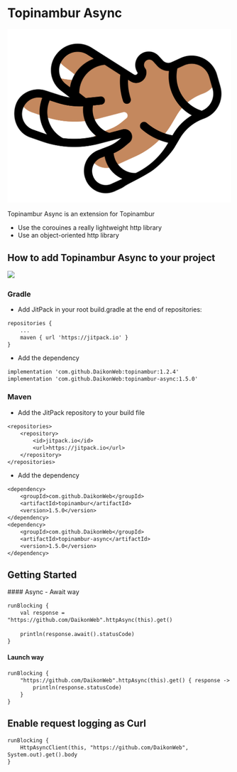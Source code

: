 # Topinambur Async

![Topinambur](./logo.svg)

Topinambur Async is an extension for Topinambur 
* Use the corouines a really lightweight http library
* Use an object-oriented http library


## How to add Topinambur Async to your project
[![](https://jitpack.io/v/daikonweb/topinambur-async.svg)](https://jitpack.io/#daikonweb/topinambur-async)

### Gradle
- Add JitPack in your root build.gradle at the end of repositories:
```
repositories {
    ...
    maven { url 'https://jitpack.io' }
}
```

- Add the dependency
```
implementation 'com.github.DaikonWeb:topinambur:1.2.4'
implementation 'com.github.DaikonWeb:topinambur-async:1.5.0'
```

### Maven
- Add the JitPack repository to your build file
```
<repositories>
    <repository>
        <id>jitpack.io</id>
        <url>https://jitpack.io</url>
    </repository>
</repositories>
```
- Add the dependency
```
<dependency>
    <groupId>com.github.DaikonWeb</groupId>
    <artifactId>topinambur</artifactId>
    <version>1.5.0</version>
</dependency>
<dependency>
    <groupId>com.github.DaikonWeb</groupId>
    <artifactId>topinambur-async</artifactId>
    <version>1.5.0</version>
</dependency>
```

## Getting Started

#### Async - Await way

```
runBlocking {
    val response = "https://github.com/DaikonWeb".httpAsync(this).get()

    println(response.await().statusCode)
}
```

#### Launch way

```
runBlocking {
    "https://github.com/DaikonWeb".httpAsync(this).get() { response ->
        println(response.statusCode)
    }
}
```

## Enable request logging as Curl
```
runBlocking { 
    HttpAsyncClient(this, "https://github.com/DaikonWeb", System.out).get().body
}
```
